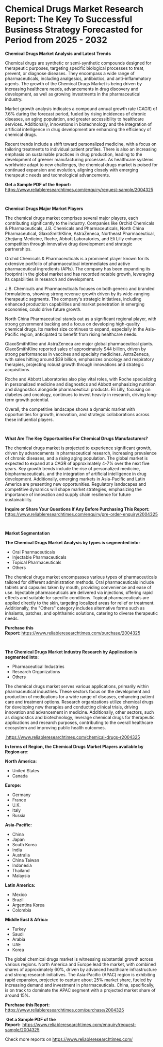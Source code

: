 <p><h1>Chemical Drugs Market Research Report: The Key To Successful Business Strategy Forecasted for Period from 2025 - 2032</h1></p><p><strong>Chemical Drugs Market Analysis and Latest Trends</strong></p>
<p><p>Chemical drugs are synthetic or semi-synthetic compounds designed for therapeutic purposes, targeting specific biological processes to treat, prevent, or diagnose diseases. They encompass a wide range of pharmaceuticals, including analgesics, antibiotics, and anti-inflammatory agents. The growth of the Chemical Drugs Market is being driven by increasing healthcare needs, advancements in drug discovery and development, as well as growing investments in the pharmaceutical industry.</p><p>Market growth analysis indicates a compound annual growth rate (CAGR) of 7.6% during the forecast period, fueled by rising incidences of chronic diseases, an aging population, and greater accessibility to healthcare services. Additionally, innovations in biotechnology and the integration of artificial intelligence in drug development are enhancing the efficiency of chemical drugs.</p><p>Recent trends include a shift toward personalized medicine, with a focus on tailoring treatments to individual patient profiles. There is also an increasing emphasis on sustainable practices in drug production, leading to the development of greener manufacturing processes. As healthcare systems worldwide adapt to new challenges, the chemical drugs market is poised for continued expansion and evolution, aligning closely with emerging therapeutic needs and technological advancements.</p></p>
<p><strong>Get a Sample PDF of the Report:&nbsp;</strong> <a href="https://www.reliableresearchtimes.com/enquiry/request-sample/2004325?utm_campaign=3355&utm_medium=2&utm_source=Github&utm_content=ia&utm_term=08032025&utm_id=chemical-drugs">https://www.reliableresearchtimes.com/enquiry/request-sample/2004325</a></p>
<p>&nbsp;</p>
<p><strong>Chemical Drugs Major Market Players</strong></p>
<p><p>The chemical drugs market comprises several major players, each contributing significantly to the industry. Companies like Orchid Chemicals & Pharmaceuticals, J.B. Chemicals and Pharmaceuticals, North China Pharmaceutical, GlaxoSmithKline, AstraZeneca, Northeast Pharmaceutical, Zhejiang Medicine, Roche, Abbott Laboratories, and Eli Lilly enhance competition through innovative drug development and strategic partnerships.</p><p>Orchid Chemicals & Pharmaceuticals is a prominent player known for its extensive portfolio of pharmaceutical intermediates and active pharmaceutical ingredients (APIs). The company has been expanding its footprint in the global market and has recorded notable growth, leveraging its capabilities in research and development.</p><p>J.B. Chemicals and Pharmaceuticals focuses on both generic and branded formulations, showing strong revenue growth driven by its wide-ranging therapeutic segments. The company's strategic initiatives, including enhanced production capabilities and market penetration in emerging economies, could drive future growth.</p><p>North China Pharmaceutical stands out as a significant regional player, with strong government backing and a focus on developing high-quality chemical drugs. Its market size continues to expand, especially in the Asia-Pacific region, anticipated to benefit from rising healthcare needs.</p><p>GlaxoSmithKline and AstraZeneca are major global pharmaceutical giants. GlaxoSmithKline reported sales of approximately $44 billion, driven by strong performances in vaccines and specialty medicines. AstraZeneca, with sales hitting around $39 billion, emphasizes oncology and respiratory therapies, projecting robust growth through innovations and strategic acquisitions.</p><p>Roche and Abbott Laboratories also play vital roles, with Roche specializing in personalized medicine and diagnostics and Abbott emphasizing nutrition and diagnostics alongside pharmaceutical products. Eli Lilly, focusing on diabetes and oncology, continues to invest heavily in research, driving long-term growth potential.</p><p>Overall, the competitive landscape shows a dynamic market with opportunities for growth, innovation, and strategic collaborations across these influential players.</p></p>
<p>&nbsp;</p>
<p><strong>What Are The Key Opportunities For Chemical Drugs Manufacturers?</strong></p>
<p><p>The chemical drugs market is projected to experience significant growth, driven by advancements in pharmaceutical research, increasing prevalence of chronic diseases, and a rising aging population. The global market is expected to expand at a CAGR of approximately 4-7% over the next five years. Key growth trends include the rise of personalized medicine, biopharmaceuticals, and the integration of artificial intelligence in drug development. Additionally, emerging markets in Asia-Pacific and Latin America are presenting new opportunities. Regulatory landscapes and competitive dynamics will shape market strategies, emphasizing the importance of innovation and supply chain resilience for future sustainability.</p></p>
<p><strong>Inquire or Share Your Questions If Any Before Purchasing This Report:</strong> <a href="https://www.reliableresearchtimes.com/enquiry/pre-order-enquiry/2004325?utm_campaign=3355&utm_medium=2&utm_source=Github&utm_content=ia&utm_term=08032025&utm_id=chemical-drugs">https://www.reliableresearchtimes.com/enquiry/pre-order-enquiry/2004325</a></p>
<p>&nbsp;</p>
<p><strong>Market Segmentation</strong></p>
<p><strong>The Chemical Drugs Market Analysis by types is segmented into:</strong></p>
<p><ul><li>Oral Pharmaceuticals</li><li>Injectable Pharmaceuticals</li><li>Topical Pharmaceuticals</li><li>Others</li></ul></p>
<p><p>The chemical drugs market encompasses various types of pharmaceuticals tailored for different administration methods. Oral pharmaceuticals include tablets and capsules taken by mouth, providing convenience and ease of use. Injectable pharmaceuticals are delivered via injections, offering rapid effects and suitable for specific conditions. Topical pharmaceuticals are applied directly to the skin, targeting localized areas for relief or treatment. Additionally, the "Others" category includes alternative forms such as inhalants, patches, and ophthalmic solutions, catering to diverse therapeutic needs.</p></p>
<p><strong>Purchase this Report:&nbsp;</strong><a href="https://www.reliableresearchtimes.com/purchase/2004325?utm_campaign=3355&utm_medium=2&utm_source=Github&utm_content=ia&utm_term=08032025&utm_id=chemical-drugs">https://www.reliableresearchtimes.com/purchase/2004325</a></p>
<p>&nbsp;</p>
<p><strong>The Chemical Drugs Market Industry Research by Application is segmented into:</strong></p>
<p><ul><li>Pharmaceutical Industries</li><li>Research Organizations</li><li>Others</li></ul></p>
<p><p>The chemical drugs market serves various applications, primarily within pharmaceutical industries. These sectors focus on the development and production of medications for a wide range of diseases, enhancing patient care and treatment options. Research organizations utilize chemical drugs for developing new therapies and conducting clinical trials, driving innovation and advancement in medicine. Additionally, other sectors, such as diagnostics and biotechnology, leverage chemical drugs for therapeutic applications and research purposes, contributing to the overall healthcare ecosystem and improving public health outcomes.</p></p>
<p><a href="https://www.reliableresearchtimes.com/chemical-drugs-r2004325?utm_campaign=3355&utm_medium=2&utm_source=Github&utm_content=ia&utm_term=08032025&utm_id=chemical-drugs">&nbsp;https://www.reliableresearchtimes.com/chemical-drugs-r2004325</a></p>
<p><strong>In terms of Region, the Chemical Drugs Market Players available by Region are:</strong></p>
<p>
    <p> <strong> North America: </strong>
        <ul>
            <li>United States</li>
            <li>Canada</li>
        </ul>
        </p> 
    <p> <strong> Europe: </strong>
        <ul>
            <li>Germany</li>
            <li>France</li>
            <li>U.K.</li>
            <li>Italy</li>
            <li>Russia</li>
        </ul>
        </p> 
    <p> <strong> Asia-Pacific: </strong>
        <ul>
            <li>China</li>
            <li>Japan</li>
            <li>South Korea</li>
            <li>India</li>
            <li>Australia</li>
            <li>China Taiwan</li>
            <li>Indonesia</li>
            <li>Thailand</li>
            <li>Malaysia</li>
        </ul>
        </p> 
    <p> <strong> Latin America: </strong>
        <ul>
            <li>Mexico</li>
            <li>Brazil</li>
            <li>Argentina Korea</li>
            <li>Colombia</li>
        </ul>
        </p> 
    <p> <strong> Middle East & Africa: </strong>
        <ul>
            <li>Turkey</li>
            <li>Saudi</li>
            <li>Arabia</li>
            <li>UAE</li>
            <li>Korea</li>
        </ul>
    </p>
    </p>
<p><p>The global chemical drugs market is witnessing substantial growth across various regions. North America and Europe lead the market, with combined shares of approximately 60%, driven by advanced healthcare infrastructure and strong research initiatives. The Asia-Pacific (APAC) region is exhibiting rapid expansion, projected to capture about 25% market share, fueled by increasing demand and investment in pharmaceuticals. China, specifically, is on track to dominate the APAC segment with a projected market share of around 15%.</p></p>
<p><strong>Purchase this Report: </strong><a href="https://www.reliableresearchtimes.com/purchase/2004325?utm_campaign=3355&utm_medium=2&utm_source=Github&utm_content=ia&utm_term=08032025&utm_id=chemical-drugs">https://www.reliableresearchtimes.com/purchase/2004325</a></p>
<p>&nbsp;<strong>Get a Sample PDF of the Report:&nbsp;&nbsp;</strong><a href="https://www.reliableresearchtimes.com/enquiry/request-sample/2004325?utm_campaign=3355&utm_medium=2&utm_source=Github&utm_content=ia&utm_term=08032025&utm_id=chemical-drugs">https://www.reliableresearchtimes.com/enquiry/request-sample/2004325</a></p>
<p><strong></strong></p>
<p>Check more reports on <a href="https://www.reliableresearchtimes.com/?utm_campaign=3355&utm_medium=2&utm_source=Github&utm_content=ia&utm_term=08032025&utm_id=chemical-drugs">https://www.reliableresearchtimes.com/</a></p>